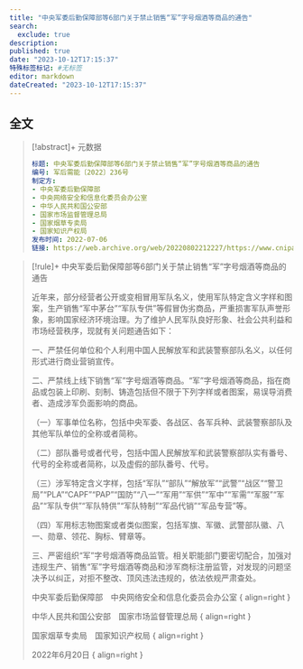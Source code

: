 ```yaml
---
title: "中央军委后勤保障部等6部门关于禁止销售“军”字号烟酒等商品的通告"
search:
  exclude: true
description:
published: true
date: "2023-10-12T17:15:37"
特殊标签标记: #无标签
editor: markdown
dateCreated: "2023-10-12T17:15:37"
---
```


## 全文

> [!abstract]+ 元数据
>
> ```yaml
> 标题: 中央军委后勤保障部等6部门关于禁止销售“军”字号烟酒等商品的通告
> 编号: 军后需能〔2022〕236号
> 制定方:
> - 中央军委后勤保障部
> - 中央网络安全和信息化委员会办公室
> - 中华人民共和国公安部
> - 国家市场监督管理总局
> - 国家烟草专卖局
> - 国家知识产权局
> 发布时间: 2022-07-06
> 链接: https://web.archive.org/web/20220802212227/https://www.cnipa.gov.cn/art/2022/7/6/art_75_176423.html
> ```

> [!rule]+ 中央军委后勤保障部等6部门关于禁止销售“军”字号烟酒等商品的通告
>
> 近年来，部分经营者公开或变相冒用军队名义，使用军队特定含义字样和图案，生产销售“军中茅台”“军队专供”等假冒伪劣商品，严重损害军队声誉形象，影响国家经济环境治理。为了维护人民军队良好形象、社会公共利益和市场经营秩序，现就有关问题通告如下：
>
> 一、严禁任何单位和个人利用中国人民解放军和武装警察部队名义，以任何形式进行商业营销宣传。
>
> 二、严禁线上线下销售“军”字号烟酒等商品。“军”字号烟酒等商品，指在商品或包装上印刷、刻制、铸造包括但不限于下列字样或者图案，易误导消费者、造成涉军负面影响的商品。
>
> （一）军事单位名称，包括中央军委、各战区、各军兵种、武装警察部队及其他军队单位的全称或者简称。
>
> （二）部队番号或者代号，包括中国人民解放军和武装警察部队实有番号、代号的全称或者简称，以及虚假的部队番号、代号。
>
> （三）涉军特定含义字样，包括“军队”“部队”“解放军”“武警”“战区”“警卫局”“PLA”“CAPF”“PAP”“国防”“八一”“军用”“军供”“军中”“军需”“军服”“军品”“军队专供”“军队特供”“军队特制”“军品代销”“军品专营”等。
>
> （四）军用标志物图案或者类似图案，包括军旗、军徽、武警部队徽、八一、勋章、领花、胸标、臂章等。
>
> 三、严密组织“军”字号烟酒等商品监管。相关职能部门要密切配合，加强对违规生产、销售“军”字号烟酒等商品和涉军商标注册监管，对发现的问题坚决予以纠正，对拒不整改、顶风违法违规的，依法依规严肃查处。
>
> 中央军委后勤保障部　中央网络安全和信息化委员会办公室
> { align=right }
>
> 中华人民共和国公安部　国家市场监督管理总局
> { align=right }
>
> 国家烟草专卖局　国家知识产权局
> { align=right }
>
> 2022年6月20日
> { align=right }
